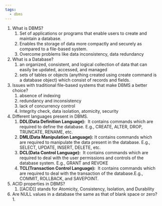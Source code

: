 ```yaml
---
tags:
  - dbms
---
```

1. What is DBMS? 
	1. Set of applications or programs that enable users to create and maintain a database.
	2. Enables the storage of data more compactly and securely as compared to a file-based system.
	3. Overcome problems like data inconsistency, data redundancy
2. What is a Database?
	1. an organized, consistent, and logical collection of data that can easily be updated, accessed, and managed
	2. sets of tables or objects (anything created using create command is a database object) which consist of records and fields.
3. Issues with traditional file-based systems that make DBMS a better choice?
	1. absence of indexing
	2. redundancy and inconsistency
	3. lack of concurrency control
	4. Integrity check, data isolation, atomicity, security
4. Different languages present in DBMS.
	1. **DDL(Data Definition Language):**  It contains commands which are required to define the database.  E.g., CREATE, ALTER, DROP, TRUNCATE, RENAME, etc.
	2. **DML(Data Manipulation Language):** It contains commands which are required to manipulate the data present in the database.  E.g., SELECT, UPDATE, INSERT, DELETE, etc.
	3. **DCL(Data Control Language):**  It contains commands which are required to deal with the user permissions and controls of the database system. E.g., GRANT and REVOKE
	4. **TCL(Transaction Control Language):**  It contains commands which are required to deal with the transaction of the database.E.g., COMMIT, ROLLBACK, and SAVEPOINT.
5. ACID properties in DBMS?
	1. [[ACID]] stands for Atomicity, Consistency, Isolation, and Durability
6. Are NULL values in a database the same as that of blank space or zero?
	1. 